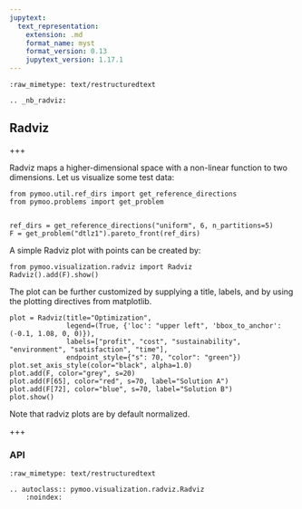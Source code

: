 ```yaml
---
jupytext:
  text_representation:
    extension: .md
    format_name: myst
    format_version: 0.13
    jupytext_version: 1.17.1
---
```


```{raw-cell}
:raw_mimetype: text/restructuredtext

.. _nb_radviz:
```

## Radviz

+++

Radviz maps a higher-dimensional space with a non-linear function to two dimensions.
Let us visualize some test data:

```{code-cell} ipython3
from pymoo.util.ref_dirs import get_reference_directions
from pymoo.problems import get_problem


ref_dirs = get_reference_directions("uniform", 6, n_partitions=5)
F = get_problem("dtlz1").pareto_front(ref_dirs)
```

A simple Radviz plot with points can be created by:

```{code-cell} ipython3
from pymoo.visualization.radviz import Radviz
Radviz().add(F).show()
```

The plot can be further customized by supplying a title, labels, and by using the plotting directives from matplotlib. 

```{code-cell} ipython3
plot = Radviz(title="Optimization",
              legend=(True, {'loc': "upper left", 'bbox_to_anchor': (-0.1, 1.08, 0, 0)}),
              labels=["profit", "cost", "sustainability", "environment", "satisfaction", "time"],
              endpoint_style={"s": 70, "color": "green"})
plot.set_axis_style(color="black", alpha=1.0)
plot.add(F, color="grey", s=20)
plot.add(F[65], color="red", s=70, label="Solution A")
plot.add(F[72], color="blue", s=70, label="Solution B")
plot.show()
```

Note that radviz plots are by default normalized.

+++

### API

```{raw-cell}
:raw_mimetype: text/restructuredtext

.. autoclass:: pymoo.visualization.radviz.Radviz
    :noindex:
```
